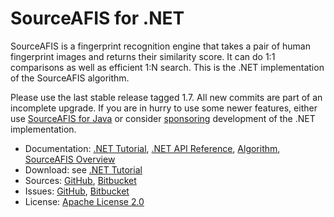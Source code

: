 # SourceAFIS for .NET #

SourceAFIS is a fingerprint recognition engine that takes a pair of human fingerprint images and returns their similarity score.
It can do 1:1 comparisons as well as efficient 1:N search. This is the .NET implementation of the SourceAFIS algorithm.

Please use the last stable release tagged 1.7. All new commits are part of an incomplete upgrade.
If you are in hurry to use some newer features,
either use [SourceAFIS for Java](https://sourceafis.machinezoo.com/java)
or consider [sponsoring](https://sourceafis.machinezoo.com/custom) development of the .NET implementation.

* Documentation: [.NET Tutorial](https://sourceafis.machinezoo.com/net), [.NET API Reference](https://sourceafis.machinezoo.com/documentation/html/N_SourceAFIS_Simple.htm), [Algorithm](https://sourceafis.machinezoo.com/algorithm), [SourceAFIS Overview](https://sourceafis.machinezoo.com/)
* Download: see [.NET Tutorial](https://sourceafis.machinezoo.com/net)
* Sources: [GitHub](https://github.com/robertvazan/sourceafis-net), [Bitbucket](https://bitbucket.org/robertvazan/sourceafis-net)
* Issues: [GitHub](https://github.com/robertvazan/sourceafis-net/issues), [Bitbucket](https://bitbucket.org/robertvazan/sourceafis-net/issues)
* License: [Apache License 2.0](https://www.apache.org/licenses/LICENSE-2.0)


